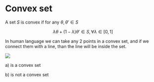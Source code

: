 # Convex set
A set $S$ is convex if for any $\theta, \theta' \in S$ 

$$\lambda \theta + (1- \lambda)\theta' \in S, \forall \lambda \in [0,1]$$

In human language we can take any 2 points in a convex set, and if we connect them with a line, than the line will be inside the set. 

![](../.images/convex_set.png)

a) is a convex set

b) is not a convex set